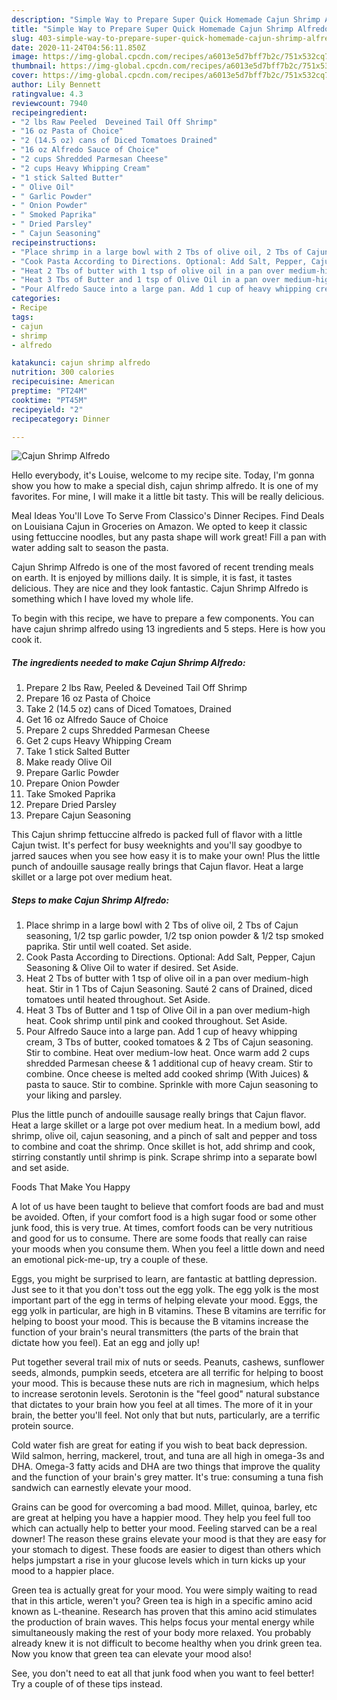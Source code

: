 ```yaml
---
description: "Simple Way to Prepare Super Quick Homemade Cajun Shrimp Alfredo"
title: "Simple Way to Prepare Super Quick Homemade Cajun Shrimp Alfredo"
slug: 403-simple-way-to-prepare-super-quick-homemade-cajun-shrimp-alfredo
date: 2020-11-24T04:56:11.850Z
image: https://img-global.cpcdn.com/recipes/a6013e5d7bff7b2c/751x532cq70/cajun-shrimp-alfredo-recipe-main-photo.jpg
thumbnail: https://img-global.cpcdn.com/recipes/a6013e5d7bff7b2c/751x532cq70/cajun-shrimp-alfredo-recipe-main-photo.jpg
cover: https://img-global.cpcdn.com/recipes/a6013e5d7bff7b2c/751x532cq70/cajun-shrimp-alfredo-recipe-main-photo.jpg
author: Lily Bennett
ratingvalue: 4.3
reviewcount: 7940
recipeingredient:
- "2 lbs Raw Peeled  Deveined Tail Off Shrimp"
- "16 oz Pasta of Choice"
- "2 (14.5 oz) cans of Diced Tomatoes Drained"
- "16 oz Alfredo Sauce of Choice"
- "2 cups Shredded Parmesan Cheese"
- "2 cups Heavy Whipping Cream"
- "1 stick Salted Butter"
- " Olive Oil"
- " Garlic Powder"
- " Onion Powder"
- " Smoked Paprika"
- " Dried Parsley"
- " Cajun Seasoning"
recipeinstructions:
- "Place shrimp in a large bowl with 2 Tbs of olive oil, 2 Tbs of Cajun seasoning, 1/2 tsp garlic powder, 1/2 tsp onion powder &amp; 1/2 tsp smoked paprika. Stir until well coated. Set aside."
- "Cook Pasta According to Directions. Optional: Add Salt, Pepper, Cajun Seasoning &amp; Olive Oil to water if desired. Set Aside."
- "Heat 2 Tbs of butter with 1 tsp of olive oil in a pan over medium-high heat. Stir in 1 Tbs of Cajun Seasoning. Sauté 2 cans of Drained, diced tomatoes until heated throughout. Set Aside."
- "Heat 3 Tbs of Butter and 1 tsp of Olive Oil in a pan over medium-high heat. Cook shrimp until pink and cooked throughout. Set Aside."
- "Pour Alfredo Sauce into a large pan. Add 1 cup of heavy whipping cream, 3 Tbs of butter, cooked tomatoes &amp; 2 Tbs of Cajun seasoning. Stir to combine. Heat over medium-low heat. Once warm add 2 cups shredded Parmesan cheese &amp; 1 additional cup of heavy cream. Stir to combine. Once cheese is melted add cooked shrimp (With Juices) &amp; pasta to sauce. Stir to combine. Sprinkle with more Cajun seasoning to your liking and parsley."
categories:
- Recipe
tags:
- cajun
- shrimp
- alfredo

katakunci: cajun shrimp alfredo 
nutrition: 300 calories
recipecuisine: American
preptime: "PT24M"
cooktime: "PT45M"
recipeyield: "2"
recipecategory: Dinner

---
```



![Cajun Shrimp Alfredo](https://img-global.cpcdn.com/recipes/a6013e5d7bff7b2c/751x532cq70/cajun-shrimp-alfredo-recipe-main-photo.jpg)

Hello everybody, it's Louise, welcome to my recipe site. Today, I'm gonna show you how to make a special dish, cajun shrimp alfredo. It is one of my favorites. For mine, I will make it a little bit tasty. This will be really delicious.

Meal Ideas You&#39;ll Love To Serve From Classico&#39;s Dinner Recipes. Find Deals on Louisiana Cajun in Groceries on Amazon. We opted to keep it classic using fettuccine noodles, but any pasta shape will work great! Fill a pan with water adding salt to season the pasta.

Cajun Shrimp Alfredo is one of the most favored of recent trending meals on earth. It is enjoyed by millions daily. It is simple, it is fast, it tastes delicious. They are nice and they look fantastic. Cajun Shrimp Alfredo is something which I have loved my whole life.


To begin with this recipe, we have to prepare a few components. You can have cajun shrimp alfredo using 13 ingredients and 5 steps. Here is how you cook it.

<!--inarticleads1-->

##### The ingredients needed to make Cajun Shrimp Alfredo:

1. Prepare 2 lbs Raw, Peeled &amp; Deveined Tail Off Shrimp
1. Prepare 16 oz Pasta of Choice
1. Take 2 (14.5 oz) cans of Diced Tomatoes, Drained
1. Get 16 oz Alfredo Sauce of Choice
1. Prepare 2 cups Shredded Parmesan Cheese
1. Get 2 cups Heavy Whipping Cream
1. Take 1 stick Salted Butter
1. Make ready  Olive Oil
1. Prepare  Garlic Powder
1. Prepare  Onion Powder
1. Take  Smoked Paprika
1. Prepare  Dried Parsley
1. Prepare  Cajun Seasoning


This Cajun shrimp fettuccine alfredo is packed full of flavor with a little Cajun twist. It&#39;s perfect for busy weeknights and you&#39;ll say goodbye to jarred sauces when you see how easy it is to make your own! Plus the little punch of andouille sausage really brings that Cajun flavor. Heat a large skillet or a large pot over medium heat. 

<!--inarticleads2-->

##### Steps to make Cajun Shrimp Alfredo:

1. Place shrimp in a large bowl with 2 Tbs of olive oil, 2 Tbs of Cajun seasoning, 1/2 tsp garlic powder, 1/2 tsp onion powder &amp; 1/2 tsp smoked paprika. Stir until well coated. Set aside.
1. Cook Pasta According to Directions. Optional: Add Salt, Pepper, Cajun Seasoning &amp; Olive Oil to water if desired. Set Aside.
1. Heat 2 Tbs of butter with 1 tsp of olive oil in a pan over medium-high heat. Stir in 1 Tbs of Cajun Seasoning. Sauté 2 cans of Drained, diced tomatoes until heated throughout. Set Aside.
1. Heat 3 Tbs of Butter and 1 tsp of Olive Oil in a pan over medium-high heat. Cook shrimp until pink and cooked throughout. Set Aside.
1. Pour Alfredo Sauce into a large pan. Add 1 cup of heavy whipping cream, 3 Tbs of butter, cooked tomatoes &amp; 2 Tbs of Cajun seasoning. Stir to combine. Heat over medium-low heat. Once warm add 2 cups shredded Parmesan cheese &amp; 1 additional cup of heavy cream. Stir to combine. Once cheese is melted add cooked shrimp (With Juices) &amp; pasta to sauce. Stir to combine. Sprinkle with more Cajun seasoning to your liking and parsley.


Plus the little punch of andouille sausage really brings that Cajun flavor. Heat a large skillet or a large pot over medium heat. In a medium bowl, add shrimp, olive oil, cajun seasoning, and a pinch of salt and pepper and toss to combine and coat the shrimp. Once skillet is hot, add shrimp and cook, stirring constantly until shrimp is pink. Scrape shrimp into a separate bowl and set aside. 

Foods That Make You Happy


A lot of us have been taught to believe that comfort foods are bad and must be avoided. Often, if your comfort food is a high sugar food or some other junk food, this is very true. At times, comfort foods can be very nutritious and good for us to consume. There are some foods that really can raise your moods when you consume them. When you feel a little down and need an emotional pick-me-up, try a couple of these.

Eggs, you might be surprised to learn, are fantastic at battling depression. Just see to it that you don't toss out the egg yolk. The egg yolk is the most important part of the egg in terms of helping elevate your mood. Eggs, the egg yolk in particular, are high in B vitamins. These B vitamins are terrific for helping to boost your mood. This is because the B vitamins increase the function of your brain's neural transmitters (the parts of the brain that dictate how you feel). Eat an egg and jolly up!

Put together several trail mix of nuts or seeds. Peanuts, cashews, sunflower seeds, almonds, pumpkin seeds, etcetera are all terrific for helping to boost your mood. This is because these nuts are rich in magnesium, which helps to increase serotonin levels. Serotonin is the "feel good" natural substance that dictates to your brain how you feel at all times. The more of it in your brain, the better you'll feel. Not only that but nuts, particularly, are a terrific protein source.

Cold water fish are great for eating if you wish to beat back depression. Wild salmon, herring, mackerel, trout, and tuna are all high in omega-3s and DHA. Omega-3 fatty acids and DHA are two things that improve the quality and the function of your brain's grey matter. It's true: consuming a tuna fish sandwich can earnestly elevate your mood. 

Grains can be good for overcoming a bad mood. Millet, quinoa, barley, etc are great at helping you have a happier mood. They help you feel full too which can actually help to better your mood. Feeling starved can be a real downer! The reason these grains elevate your mood is that they are easy for your stomach to digest. These foods are easier to digest than others which helps jumpstart a rise in your glucose levels which in turn kicks up your mood to a happier place.

Green tea is actually great for your mood. You were simply waiting to read that in this article, weren't you? Green tea is high in a specific amino acid known as L-theanine. Research has proven that this amino acid stimulates the production of brain waves. This helps focus your mental energy while simultaneously making the rest of your body more relaxed. You probably already knew it is not difficult to become healthy when you drink green tea. Now you know that green tea can elevate your mood also!

See, you don't need to eat all that junk food when you want to feel better! Try  a  couple of  of  these  tips  instead.

